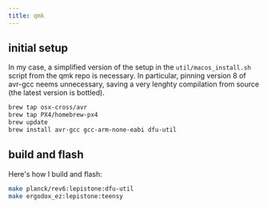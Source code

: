 ```yaml
---
title: qmk
---
```


## initial setup
In my case, a simplified version of the setup in the `util/macos_install.sh` script from the qmk repo is necessary. In particular, pinning version 8 of avr-gcc neems unnecessary, saving a very lenghty compilation from source (the latest version is bottled).

```bash
brew tap osx-cross/avr
brew tap PX4/homebrew-px4
brew update
brew install avr-gcc gcc-arm-none-eabi dfu-util
```

## build and flash
Here's how I build and flash:

```bash
make planck/rev6:lepistone:dfu-util
make ergodox_ez:lepistone:teensy
```
